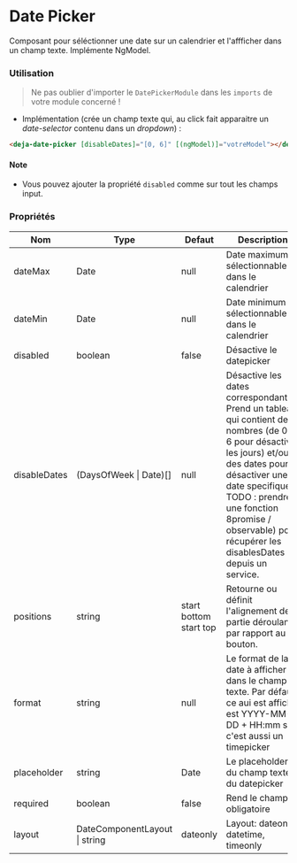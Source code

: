 # Date Picker
Composant pour séléctionner une date sur un calendrier et l'affficher dans un champ texte. Implémente NgModel.  

### Utilisation 
> Ne pas oublier d'importer le `DatePickerModule` dans les `imports` de votre module concerné !

  - Implémentation (crée un champ texte qui, au click fait apparaitre un *date-selector* contenu dans un *dropdown*) : 

```html
<deja-date-picker [disableDates]="[0, 6]" [(ngModel)]="votreModel"></deja-date-picker>
```

#### Note
 - Vous pouvez ajouter la propriété `disabled` comme sur tout les champs input.

### Propriétés

<table>
<thead>
<tr>
    <th>Nom</th>
    <th>Type</th>
    <th>Defaut</th>
    <th>Description</th>
</tr>
</thead>
<tbody>
<tr>
    <td>dateMax</td>
    <td>Date</td>
    <td>null</td>
    <td>Date maximum sélectionnable dans le calendrier</td>
</tr>
<tr>
    <td>dateMin</td>
    <td>Date</td>
    <td>null</td>
    <td>Date minimum sélectionnable dans le calendrier</td>
</tr>
<tr>
    <td>disabled</td>
    <td>boolean</td>
    <td>false</td>
    <td>Désactive le datepicker</td>
</tr>
<tr>
    <td>disableDates</td>
    <td>(DaysOfWeek | Date)[]</td>
    <td>null</td>
    <td>Désactive les dates correspondantes. Prend un tableau qui contient des nombres (de 0 à 6 pour désactiver les jours) et/ou des dates pour désactiver une date specifique. TODO : prendre une fonction 8promise / observable) pour récupérer les disablesDates depuis un service.</td>
</tr>
<tr>
    <td>positions</td>
    <td>string</td>
    <td>start bottom start top</td>
    <td>Retourne ou définit l'alignement de la partie déroulante par rapport au bouton.</td>
</tr>
<tr>
    <td>format</td>
    <td>string</td>
    <td>null</td>
    <td>Le format de la date à afficher dans le champ texte. Par défaut ce aui est affiché est YYYY-MM-DD + HH:mm si c'est aussi un timepicker</td>
</tr>
<tr>
    <td>placeholder</td>
    <td>string</td>
    <td>Date</td>
    <td>Le placeholder du champ texte du datepicker</td>
</tr>
<tr>
    <td>required</td>
    <td>boolean</td>
    <td>false</td>
    <td>Rend le champ obligatoire</td>
</tr>
<tr>
    <td>layout</td>
    <td>DateComponentLayout | string</td>
    <td>dateonly</td>
    <td>Layout: dateonly, datetime, timeonly</td>
</tr>
</tbody>
</table>
